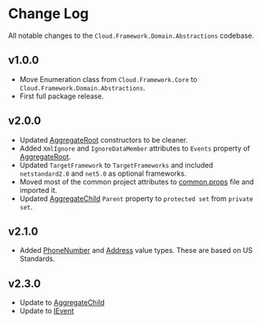 # Change Log
All notable changes to the `Cloud.Framework.Domain.Abstractions` codebase.

## v1.0.0
- Move Enumeration class from `Cloud.Framework.Core` to `Cloud.Framework.Domain.Abstractions`.
- First full package release.

## v2.0.0
- Updated [AggregateRoot](./Base/AggregateChild.cs) constructors to be cleaner.
- Added `XmlIgnore` and `IgnoreDataMember` attributes to `Events` property of [AggregateRoot](./Base/AggregateChild.cs).  
- Updated `TargetFramework` to `TargetFrameworks` and included `netstandard2.0`
  and `net5.0` as optional frameworks.
- Moved most of the common project attributes to [common.props](../../common.props) file
  and imported it.
- Updated [AggregateChild](./Base/AggregateChild.cs) `Parent` property to `protected set` from `private set`.

## v2.1.0
- Added [PhoneNumber](./Types/PhoneNumber.cs) and [Address](./Types/Address.cs) value types. These are based on US Standards.

## v2.3.0
- Update to [AggregateChild](./Base/AggregateChild.cs)
- Update to [IEvent](./Interfaces/IEvent.cs)